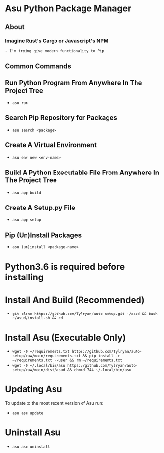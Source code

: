 # Asu Python Package Manager
## About
### Imagine Rust's **Cargo** or Javascript's **NPM**
    - I'm trying give modern functionality to Pip
## Common Commands
## Run Python Program From Anywhere In The Project Tree
- `asu run`
## Search Pip Repository for Packages
- `asu search <package>`
## Create A Virtual Environment
- `asu env new <env-name>`
## Build A Python Executable File From Anywhere In The Project Tree
- `asu app build`
## Create A Setup.py File
- `asu app setup`
## Pip (Un)Install Packages
- `asu (un)install <package-name>`


# Python3.6 is required before installing

# Install And Build (Recommended)
- `git clone https://github.com/Tylryan/auto-setup.git ~/asud && bash ~/asud/install.sh && cd`

# Install Asu (Executable Only)
- `wget -O ~/requirements.txt https://github.com/Tylryan/auto-setup/raw/main/requirements.txt && pip install -r ~/requirements.txt --user && rm ~/requirements.txt`
- `wget -O ~/.local/bin/asu https://github.com/Tylryan/auto-setup/raw/main/dist/asud && chmod 744 ~/.local/bin/asu`


# Updating Asu
To update to the most recent version of Asu run:
- `asu asu update`
# Uninstall Asu
- `asu asu uninstall`
